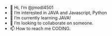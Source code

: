 - 👋 Hi, I’m @jmodl4501
- 👀 I’m interested in JAVA and Javascript, Python
- 🌱 I’m currently learning JAVA!
- 💞️ I’m looking to collaborate on someone.
- 📫 How to reach me CODING.

<!---
jmodl4501/jmodl4501 is a ✨ special ✨ repository because its `README.md` (this file) appears on your GitHub profile.
You can click the Preview link to take a look at your changes.
--->
